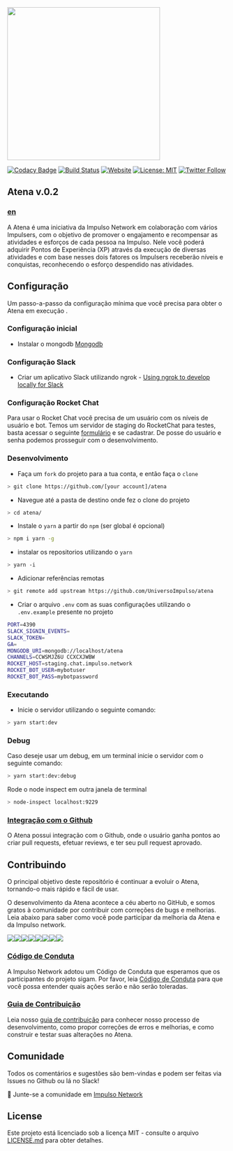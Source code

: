 <img src="https://impulso.network/assets/images/impulsonetwork-logo.svg" style="width: 350px">

[![Codacy Badge](https://api.codacy.com/project/badge/Grade/6b19092045904984b19c4775927d10b1)](https://app.codacy.com/app/impulsonetwork/atena?utm_source=github.com&utm_medium=referral&utm_content=impulsonetwork/atena&utm_campaign=Badge_Grade_Settings)
[![Build Status](https://dev.azure.com/impulsonetwork/Atena/_apis/build/status/impulsonetwork.atena)](https://dev.azure.com/impulsonetwork/Atena/_build/latest?definitionId=3)
[![Website](https://img.shields.io/website-up-down-green-red/http/shields.io.svg?label=about)](http://impulso.network)
[![License: MIT](https://img.shields.io/badge/License-MIT-blue.svg)](LICENSE)
[![Twitter Follow](https://img.shields.io/twitter/follow/universoimpulso.svg?style=social&label=Follow)](https://twitter.com/UniversoImpulso)

## Atena v.0.2

### [en](https://github.com/UniversoImpulso/atena/blob/master/README_EN.md)

A Atena é uma iniciativa da Impulso Network em colaboração com vários Impulsers, com o objetivo de promover o engajamento e recompensar as atividades e esforços de cada pessoa na Impulso. Nele você poderá adquirir Pontos de Experiência (XP) através da execução de diversas atividades e com base nesses dois fatores os Impulsers receberão níveis e conquistas, reconhecendo o esforço despendido nas atividades.

## Configuração

Um passo-a-passo da configuração mínima que você precisa para obter o Atena em execução .

### Configuração inicial

- Instalar o mongodb [Mongodb](https://docs.mongodb.com/manual/installation/)

### Configuração Slack

- Criar um aplicativo Slack utilizando ngrok - [Using ngrok to develop locally for Slack](https://api.slack.com/tutorials/tunneling-with-ngrok)

### Configuração Rocket Chat

Para usar o Rocket Chat você precisa de um usuário com os níveis de usuário e bot. Temos um servidor de staging do RocketChat para testes, basta acessar o seguinte [formulário](https://impulsowork.typeform.com/to/nnIHqr) e se cadastrar. De posse do usuário e senha podemos prosseguir com o desenvolvimento.

### Desenvolvimento

- Faça um `fork` do projeto para a tua conta, e então faça o `clone`

```sh
> git clone https://github.com/[your account]/atena
```

- Navegue até a pasta de destino onde fez o clone do projeto

```sh
> cd atena/
```

- Instale o `yarn` a partir do `npm` (ser global é opcional)

```sh
> npm i yarn -g
```

- instalar os repositorios utilizando o `yarn`

```sh
> yarn -i
```

- Adicionar referências remotas

```sh
> git remote add upstream https://github.com/UniversoImpulso/atena
```

- Criar o arquivo `.env` com as suas configurações utilizando o `.env.example` presente no projeto

```sh
PORT=4390
SLACK_SIGNIN_EVENTS=
SLACK_TOKEN=
GA=
MONGODB_URI=mongodb://localhost/atena
CHANNELS=CCWSMJZ6U CCXCXJWBW
ROCKET_HOST=staging.chat.impulso.network
ROCKET_BOT_USER=mybotuser
ROCKET_BOT_PASS=mybotpassword
```

### Executando

- Inicie o servidor utilizando o seguinte comando:

```sh
> yarn start:dev
```

### Debug

Caso deseje usar um debug, em um terminal inicie o servidor com o seguinte comando:

```sh
> yarn start:dev:debug
```

Rode o node inspect em outra janela de terminal

```sh
> node-inspect localhost:9229
```

### [Integração com o Github](GITHUB.md)

O Atena possui integração com o Github, onde o usuário ganha pontos ao criar pull requests, efetuar reviews, e ter seu pull request aprovado.

## Contribuindo

O principal objetivo deste repositório é continuar a evoluir o Atena, tornando-o mais rápido e fácil de usar.

O desenvolvimento da Atena acontece a céu aberto no GitHub, e somos gratos à comunidade por contribuir com correções de bugs e melhorias. Leia abaixo para saber como você pode participar da melhoria da Atena e da Impulso network.

[![](https://sourcerer.io/fame/goldblade/impulsonetwork/atena/images/0)](https://sourcerer.io/fame/goldblade/impulsonetwork/atena/links/0)[![](https://sourcerer.io/fame/goldblade/impulsonetwork/atena/images/1)](https://sourcerer.io/fame/goldblade/impulsonetwork/atena/links/1)[![](https://sourcerer.io/fame/goldblade/impulsonetwork/atena/images/2)](https://sourcerer.io/fame/goldblade/impulsonetwork/atena/links/2)[![](https://sourcerer.io/fame/goldblade/impulsonetwork/atena/images/3)](https://sourcerer.io/fame/goldblade/impulsonetwork/atena/links/3)[![](https://sourcerer.io/fame/goldblade/impulsonetwork/atena/images/4)](https://sourcerer.io/fame/goldblade/impulsonetwork/atena/links/4)[![](https://sourcerer.io/fame/goldblade/impulsonetwork/atena/images/5)](https://sourcerer.io/fame/goldblade/impulsonetwork/atena/links/5)[![](https://sourcerer.io/fame/goldblade/impulsonetwork/atena/images/6)](https://sourcerer.io/fame/goldblade/impulsonetwork/atena/links/6)[![](https://sourcerer.io/fame/goldblade/impulsonetwork/atena/images/7)](https://sourcerer.io/fame/goldblade/impulsonetwork/atena/links/7)

### [Código de Conduta](CONTRIBUTING.md)

A Impulso Network adotou um Código de Conduta que esperamos que os participantes do projeto sigam. Por favor, leia [Código de Conduta](CONTRIBUTING.md) para que você possa entender quais ações serão e não serão toleradas.

### [Guia de Contribuição](CONTRIBUTING.md)

Leia nosso [guia de contribuição](CONTRIBUTING.md) para conhecer nosso processo de desenvolvimento, como propor correções de erros e melhorias, e como construir e testar suas alterações no Atena.

## Comunidade

Todos os comentários e sugestões são bem-vindas e podem ser feitas via Issues no Github ou lá no Slack!

💬 Junte-se a comunidade em [Impulso Network](https://impulso.network)

## License

Este projeto está licenciado sob a licença MIT - consulte o arquivo [LICENSE.md](LICENSE.md) para obter detalhes.
